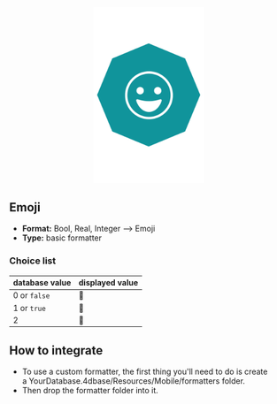 <p align="center"><img src="https://github.com/4d-for-ios/4d-for-ios-formatter-Emoji/blob/master/formatter.png" alt="Emoji” height="auto" width="200"></p>

## Emoji

* **Format:** Bool, Real, Integer ⟶ Emoji
* **Type:** basic formatter

### Choice list

| database value  | displayed value  |
|---|---|
| 0 or `false` | 👩 |
| 1 or `true`| 👨 |
| 2 | 🧑 |

## How to integrate

* To use a custom formatter, the first thing you'll need to do is create a YourDatabase.4dbase/Resources/Mobile/formatters folder.
* Then drop the formatter folder into it. 
